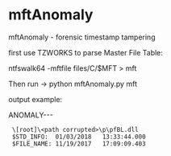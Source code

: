 mftAnomaly
================

mftAnomaly - forensic timestamp tampering

first use TZWORKS to parse Master File Table: 

ntfswalk64 -mftfile files/C/$MFT > mft

Then run -> python mftAnomaly.py mft

output example:

ANOMALY---

     \[root]\<path corrupted>\p\pfBL.dll
     $STD_INFO:  01/03/2018   13:33:44.000 
     $FILE_NAME: 11/19/2017   17:09:09.403

